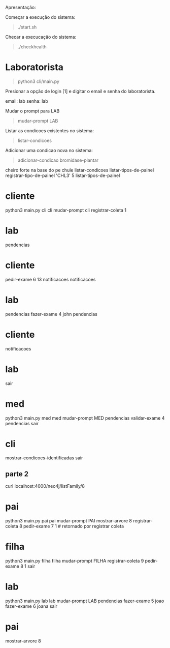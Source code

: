 Apresentação: 

Começar a execução do sistema:

> ./start.sh

Checar a execucação do sistema:

> ./checkhealth

# Laboratorista

> python3 cli/main.py

Presionar a opção de login [1] e digitar o email
e senha do laboratorista.

email: lab
senha: lab

Mudar o prompt para LAB

> mudar-prompt LAB

Listar as condicoes existentes no sistema:

> listar-condicoes

Adicionar uma condicao nova no sistema:

> adicionar-condicao bromidase-plantar 

cheiro forte na base do pe
chule
listar-condicoes
listar-tipos-de-painel
registrar-tipo-de-painel 'CHL3' 5
listar-tipos-de-painel
# cliente
python3 main.py
cli
cli
mudar-prompt cli
registrar-coleta 1
# lab
pendencias
# cliente
pedir-exame 6 13
notificacoes
notificacoes
# lab
pendencias
fazer-exame 4 john
pendencias
# cliente
notificacoes
# lab
sair
# med
python3 main.py
med
med
mudar-prompt MED
pendencias
validar-exame 4
pendencias
sair
# cli
mostrar-condicoes-identificadas
sair
## parte 2
curl localhost:4000/neo4j/listFamily/8
# pai
python3 main.py
pai
pai
mudar-prompt PAI
mostrar-arvore 8
registrar-coleta 8
pedir-exame 7 1 # retornado por registrar coleta
# filha
python3 main.py
filha
filha
mudar-prompt FILHA
registrar-coleta 9
pedir-exame 8 1
sair
# lab
python3 main.py
lab
lab
mudar-prompt LAB
pendencias
fazer-exame 5 joao
fazer-exame 6 joana
sair
# pai
mostrar-arvore 8
